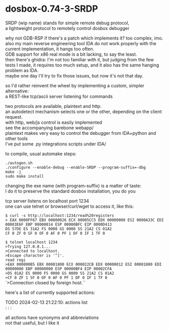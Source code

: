 
# dosbox-0.74-3-SRDP

SRDP (wip name) stands for simple remote debug protocol,    
a lightweight protocol to remotely control dosbox debugger

why not GDB-RSP if there's a patch which implements it? too complex, imo.    
also my main reverse engineering tool IDA do not work properly with the current implementation, it hangs too often.    
GDB support for x86 real mode is a bit lacking, to say the least.    
then there's ghidra: I'm not too familiar with it, but judging from the few tests I made,
it requires too much setup, and it also has the same hanging problem as IDA.    
maybe one day I'll try to fix those issues, but now it's not that day.

so I'd rather reinvent the wheel by implementing a custom, simpler alternative:      
a REST-like tcp/ascii server listening for commands

two protocols are available, plaintext and http.       
an autodetect mechanism selects one or the other, depending on the client request.      
with http, web/js control is easily implemented       
see the accompanying barebone webapp/      
plaintext makes very easy to control the debugger from IDA+python and other tools      
I've put some .py integrations scripts under IDA/

to compile, usual automake steps:

`./autogen.sh`      
`./configure --enable-debug --enable-SRDP --program-suffix=-dbg`      
`make -j`      
`sudo make install`      

changing the exe name (with program-suffix) is a matter of taste:       
I do it to preserve the standard dosbox installation, you do you

tcp server listens on localhost port 1234       
one can use telnet or browser/curl/wget to access it, like this:

`$ curl -s http://localhost:1234/read%20registers`           
`> EAX 0000FF67 EBX 00000026 ECX 00005CC5 EDX 00000000 ESI 0000A33C EDI 00003E6F EBP 00000014 ESP 00000BFC EIP 0000D413`           
`DS 57DE ES 31A2 FS 0000 GS 0000 SS 21A2 CS 01A2`           
`CF 0 ZF 0 SF 0 OF 0 AF 0 PF 1 DF 0 IF 1 TF 0`           

`$ telnet localhost 1234`           
`>Trying 127.0.0.1...`           
`>Connected to localhost.`           
`>Escape character is '^]'.`           
`read regi`           
`>EAX 000000B5 EBX 00001800 ECX 000022CB EDX 00000012 ESI 00001800 EDI 00000000 EBP 00000000 ESP 00000BF4 EIP 00002CFA`           
`>DS 01A2 ES 0000 FS 0000 GS 0000 SS 21A2 CS 01A2`           
`>CF 0 ZF 1 SF 0 OF 0 AF 0 PF 1 DF 0 IF 1 TF 0`           
`>Connection closed by foreign host.``           

here's a list of currently supported actions:

TODO 2024-02-13 21:22:10: actions list       
:	:	:	        

all actions have synonyms and abbreviations        
not that useful, but I like it      
